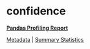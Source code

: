 # confidence

[**Pandas Profiling Report**](https://epistasislab.github.io/penn-ml-benchmarks/profile/confidence.html)

[Metadata](metadata.yaml) | [Summary Statistics](summary_stats.tsv)
